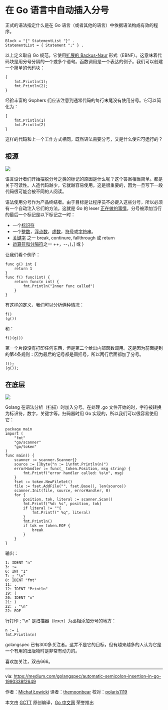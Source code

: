 # 在 Go 语言中自动插入分号

正式的语法指定什么是在 Go 语言（或者其他的语言）中依据语法构成有效的程序。

```
Block = "{" StatementList "}" .
StatementList = { Statement ";" } .
```

以上定义取自 Go 规范。它使用[扩展的 Backus-Naur](https://en.wikipedia.org/wiki/Extended_Backus%E2%80%93Naur_form) 形式（EBNF）。这意味着代码块是用分号分隔的一个或多个语句。函数调用是一个表达的例子。我们可以创建一个简单的代码块：

```
{
    fmt.Println(1);
    fmt.Println(2);
}
```

经验丰富的 Gophers 们应该注意到通常代码的每行末尾没有使用分号。它可以简化为：

```
{
    fmt.Println(1)
    fmt.Println(2)
}
```

这样的代码和上一个工作方式相同。既然语法需要分号，又是什么使它可运行的？

## 根源

![](https://github.com/studygolang/gctt-images/blob/master/automatic-semicolon-insertion-in-go/1_tbQhdh99N--_cNatvuD5yQ(1).jpeg)

语言设计者们开始摆脱分号之类的标记的原因是什么呢？这个答案相当简单。都是关于可读性。人造代码越少，它就越容易使用。这是很重要的，因为一旦写下一段代码很可能会被不同的人阅读。

语法使用分号作为产品终结者。由于目标是让程序员不必键入这些分号，所以必须有一个自动注入它们的方法。这就是 Go 的 lexer [正在做的事情](https://github.com/golang/go/blob/1106512db54fc2736c7a9a67dd553fc9e1fca742/src/go/scanner/scanner.go#L641)。分号被添加当行的最后一个标记是以下标记之一时：

+ 一个[标识符](https://golang.org/ref/spec#Identifiers)
+ 一个[整数](https://golang.org/ref/spec#Integer_literals)，[浮点数](https://golang.org/ref/spec#Floating-point_literals)，[虚数](https://golang.org/ref/spec#Imaginary_literals)，[符号](https://golang.org/ref/spec#Rune_literals)或[字符串](https://golang.org/ref/spec#String_literals)。
+ [关键字](https://golang.org/ref/spec#Keywords) 之一 break, continure, fallthrough 或 return
+ [运算符和分隔符](https://golang.org/ref/spec#Operators_and_Delimiters)之一 ++，--，)，] 或 }

让我们看个例子：

```
func g() int {
    return 1
}
func f() func(int) {
    return func(n int) {
        fmt.Println("Inner func called")
    }
}
```

有这样的定义，我们可以分析俩种情况：

```
f()
(g())
```

和：

```
f()(g())
```

第一个片段没有打印任何东西，但是第二个给出内部函数调用。这是因为前面提到的第4条规则：因为最后的记号都是圆括号，所以两行后面都加了分号。

```
f();
(g());
```

## 在底层

![](https://github.com/studygolang/gctt-images/blob/master/automatic-semicolon-insertion-in-go/1_wgGPRZWRD3bNEJdBE2Bs1A(1).jpeg)

Golang 在语法分析（扫描）时加入分号。在处理 .go 文件开始的时，字符被转换为标识符，数字，关键字等。扫码器时用 Go 实现的，所以我们可以很容易使用它：

```
package main
import (
    "fmt"
    "go/scanner"
    "go/token"
)
func main() {
    scanner := scanner.Scanner{}
    source := []byte("n := 1\nfmt.Println(n)")
    errorHandler := func(_ token.Position, msg string) {
        fmt.Printf("error handler called: %s\n", msg)
    }
    fset := token.NewFileSet()
    file := fset.AddFile("", fset.Base(), len(source))
    scanner.Init(file, source, errorHandler, 0)
    for {
        position, tok, literal := scanner.Scan()
        fmt.Printf("%d: %s", position, tok)
        if literal != ""{
            fmt.Printf(" %q", literal)
        }
        fmt.Println()
        if tok == token.EOF {
            break
        }
    }
}
```

输出：

```
1: IDENT "n"
3: :=
6: INT "1"
7: ; "\n"
8: IDENT "fmt"
11: .
12: IDENT "Println"
19: (
20: IDENT "n"
21: )
22: ; "\n"
22: EOF
```

行打印 ; "\n" 是扫描器（lexer）为丞相添加分号的地方：

```
n := 1
fmt.Println(n)
```

golangspec 已有300多关注者。这并不是它的目标，但有越来越多的人认为它是一个有用的出版物时是非常有动力的。

喜欢加关注，双击666。

----------------

via: https://medium.com/golangspec/automatic-semicolon-insertion-in-go-1990338f2649

作者：[Michał Łowicki](https://medium.com/@mlowicki)
译者：[themoonbear](https://github.com/themoonbear)
校对：[polaris1119](https://github.com/polaris1119)

本文由 [GCTT](https://github.com/studygolang/GCTT) 原创编译，[Go 中文网](https://studygolang.com/) 荣誉推出

